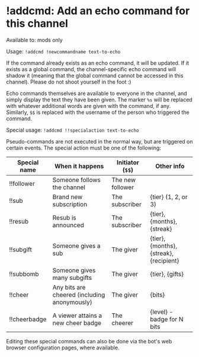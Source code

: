 # !addcmd: Add an echo command for this channel

Available to: mods only

Usage: `!addcmd !newcommandname text-to-echo`

If the command already exists as an echo command, it will be updated. If it
exists as a global command, the channel-specific echo command will shadow it
(meaning that the global command cannot be accessed in this channel). Please
do not shoot yourself in the foot :)

Echo commands themselves are available to everyone in the channel, and simply
display the text they have been given. The marker `%s` will be replaced with
whatever additional words are given with the command, if any. Similarly, `$$`
is replaced with the username of the person who triggered the command.

Special usage: `!addcmd !!specialaction text-to-echo`

Pseudo-commands are not executed in the normal way, but are triggered on
certain events. The special action must be one of the following:

Special name | When it happens             | Initiator (`$$`) | Other info
-------------|-----------------------------|------------------|-------------
!!follower | Someone follows the channel | The new follower | 
!!sub | Brand new subscription | The subscriber | {tier} (1, 2, or 3)
!!resub | Resub is announced | The subscriber | {tier}, {months}, {streak}
!!subgift | Someone gives a sub | The giver | {tier}, {months}, {streak}, {recipient}
!!subbomb | Someone gives many subgifts | The giver | {tier}, {gifts}
!!cheer | Any bits are cheered (including anonymously) | The giver | {bits}
!!cheerbadge | A viewer attains a new cheer badge | The cheerer | {level} - badge for N bits


Editing these special commands can also be done via the bot's web browser
configuration pages, where available.

